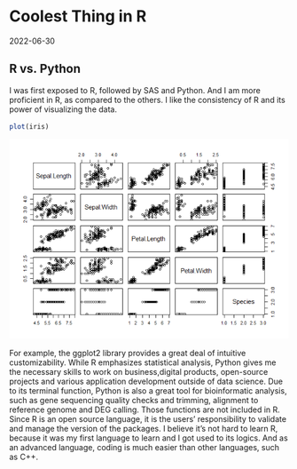 Coolest Thing in R
================
2022-06-30

## R vs. Python

I was first exposed to R, followed by SAS and Python. And I am more
proficient in R, as compared to the others. I like the consistency of R
and its power of visualizing the data.

``` r
plot(iris)
```

![](../images/unnamed-chunk-1-1.png)<!-- -->

For example, the ggplot2 library provides a great deal of intuitive
customizability. While R emphasizes statistical analysis, Python gives
me the necessary skills to work on business,digital products,
open-source projects and various application development outside of data
science. Due to its terminal function, Python is also a great tool for
bioinformatic analysis, such as gene sequencing quality checks and
trimming, alignment to reference genome and DEG calling. Those functions
are not included in R. Since R is an open source language, it is the
users’ responsibility to validate and manage the version of the
packages. I believe it’s not hard to learn R, because it was my first
language to learn and I got used to its logics. And as an advanced
language, coding is much easier than other languages, such as C++.
